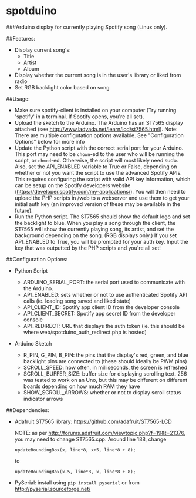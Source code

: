 # spotduino
###Arduino display for currently playing Spotify song (Linux only).

##Features:
- Display current song's:
    - Title
    - Artist
    - Album
- Display whether the current song is in the user's library or liked from radio
- Set RGB backlight color based on song

##Usage:
- Make sure spotify-client is installed on your computer (Try running 'spotify' in a terminal. If Spotify opens, you're all set).
- Upload the sketch to the Arduino. The Arduino has an ST7565 display attached (see http://www.ladyada.net/learn/lcd/st7565.html).
  Note: There are multiple configutation options available. See "Configuration Options" below for more info
- Update the Python script with the correct serial port for your Arduino. This port may need to be `chown`-ed to the user who will be running the 
  script, or `chmod`-ed. Otherwise, the script will most likely need sudo. Also, set the API_ENABLED variable to True or False, depending
  on whether or not you want the script to use the advanced Spotify APIs. This requires configuring the script with valid API key information,
  which can be setup on the Spotify developers website (https://developer.spotify.com/my-applications/). You will then need to upload the PHP
  scripts in /web to a webserver and use them to get your initial auth key (an improved version of these may be available in the future).
- Run the Python script. The ST7565 should show the default logo and set the backlight to blue. When you play a song through the client,
  the ST7565 will show the currently playing song, its artist, and set the background depending on the song. (RGB displays only.)
  If you set API_ENABLED to True, you will be prompted for your auth key. Input the key that was outputted by the PHP scripts and you're all set!

##Configuration Options:
 - Python Script
     - ARDUINO_SERIAL_PORT: the serial port used to communicate with the Arduino. 
     - API_ENABLED: sets whether or not to use authenticated Spotify API calls (ie. loading song saved and liked state)
     - API_CLIENT_ID: Spotify app client ID from the developer console
     - API_CLIENT_SECRET: Spotify app secret ID from the developer console
     - API_REDIRECT: URL that displays the auth token (ie. this should be where web/spotduino_auth_redirect.php is hosted)

 - Arduino Sketch
     - R_PIN, G_PIN, B_PIN: the pins that the display's red, green, and blue backlight pins are connected to (these should ideally be PWM pins)
     - SCROLL_SPEED: how often, in milliseconds, the screen is refreshed
     - SCROLL_BUFFER_SIZE: buffer size for displaying scrolling text. 256 was tested to work on an Uno, but this may be different on different boards depending on how much RAM they have
     - SHOW_SCROLL_ARROWS: whether or not to display scroll status indicator arrows

##Dependencies:
- Adafruit ST7565 library: https://github.com/adafruit/ST7565-LCD

  NOTE: as per http://forums.adafruit.com/viewtopic.php?f=19&t=21376, you may need to change ST7565.cpp. Around line 188, change 

  `updateBoundingBox(x, line*8, x+5, line*8 + 8);`

  to

  `updateBoundingBox(x-5, line*8, x, line*8 + 8);`

- PySerial: install using `pip install pyserial` or from http://pyserial.sourceforge.net/